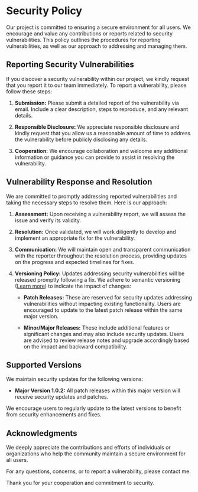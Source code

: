 # Security Policy

Our project is committed to ensuring a secure environment for all users. We encourage and value any contributions or reports related to security vulnerabilities. This policy outlines the procedures for reporting vulnerabilities, as well as our approach to addressing and managing them.

## Reporting Security Vulnerabilities

If you discover a security vulnerability within our project, we kindly request that you report it to our team immediately. To report a vulnerability, please follow these steps:

1. **Submission:** Please submit a detailed report of the vulnerability via email. Include a clear description, steps to reproduce, and any relevant details.

2. **Responsible Disclosure:** We appreciate responsible disclosure and kindly request that you allow us a reasonable amount of time to address the vulnerability before publicly disclosing any details.

3. **Cooperation:** We encourage collaboration and welcome any additional information or guidance you can provide to assist in resolving the vulnerability.

## Vulnerability Response and Resolution

We are committed to promptly addressing reported vulnerabilities and taking the necessary steps to resolve them. Here is our approach:

1. **Assessment:** Upon receiving a vulnerability report, we will assess the issue and verify its validity.

2. **Resolution:** Once validated, we will work diligently to develop and implement an appropriate fix for the vulnerability.

3. **Communication:** We will maintain open and transparent communication with the reporter throughout the resolution process, providing updates on the progress and expected timelines for fixes.

4. **Versioning Policy:** Updates addressing security vulnerabilities will be released promptly following a fix. We adhere to semantic versioning ([Learn more](https://semver.org/)) to indicate the impact of changes:
   
   - **Patch Releases:** These are reserved for security updates addressing vulnerabilities without impacting existing functionality. Users are encouraged to update to the latest patch release within the same major version.
   
   - **Minor/Major Releases:** These include additional features or significant changes and may also include security updates. Users are advised to review release notes and upgrade accordingly based on the impact and backward compatibility.

## Supported Versions

We maintain security updates for the following versions:

- **Major Version 1.0.2:** All patch releases within this major version will receive security updates and patches.

We encourage users to regularly update to the latest versions to benefit from security enhancements and fixes.

## Acknowledgments

We deeply appreciate the contributions and efforts of individuals or organizations who help the community maintain a secure environment for all users.

For any questions, concerns, or to report a vulnerability, please contact me.

Thank you for your cooperation and commitment to security.
